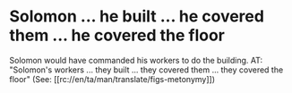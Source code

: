 # Solomon ... he built ... he covered them ... he covered the floor

Solomon would have commanded his workers to do the building. AT: "Solomon's workers ... they built ... they covered them ... they covered the floor" (See: [[rc://en/ta/man/translate/figs-metonymy]])

